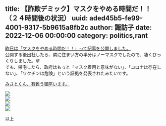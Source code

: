 title: 【詐欺デミック】マスクをやめる時間だ！！（２４時間後の状況）
uuid: aded45b5-fe99-4001-9317-5b9615a8fb2c
author: 諏訪子
date: 2022-12-06 00:00:00
category: politics,rant
----
[昨日は「マスクをやめる時間だ！！」って記事を公開しました。](/blog/mask-stop-time.xhtml)\
公開する後出社したら、隣に住まい方の半分はノーマスクでしたので、凄くびっくりしました。草\
でも、帰宅したら、政府はもっと「マスク着用と意味がない」、「コロナは存在しない」、「ワクチンは危険」という証拠を発表されたみたいです。

[みさとくん、有難う御座います。](https://varishangout.net/notice/AQILNWe3tiYuV1MZf6)

![](https://ass.technicalsuwako.moe/media_FjK7hqOUYAAFSBG.jpg)\
![](https://ass.technicalsuwako.moe/novirus.jp.jpg)\
![](https://ass.technicalsuwako.moe/novirus-sp.jp.jpg)\
![](https://ass.technicalsuwako.moe/novirus-cn.jp.jpg)

以上

